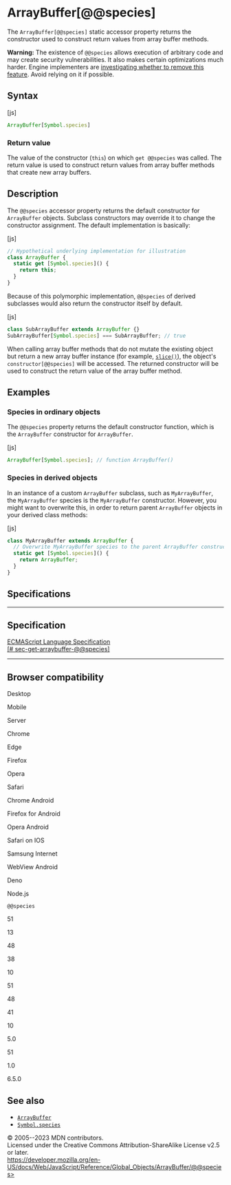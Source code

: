 ArrayBuffer\[@\@species\]
=========================


The `ArrayBuffer[@@species]` static accessor property returns the
constructor used to construct return values from array buffer methods.

 
**Warning:** The existence of `@@species` allows execution of arbitrary
code and may create security vulnerabilities. It also makes certain
optimizations much harder. Engine implementers are [investigating
whether to remove this
feature](https://github.com/tc39/proposal-rm-builtin-subclassing). Avoid
relying on it if possible.




Syntax
------




[js]


```js
ArrayBuffer[Symbol.species]
```





### Return value 


The value of the constructor (`this`) on which `get @@species` was
called. The return value is used to construct return values from array
buffer methods that create new array buffers.




Description
-----------


The `@@species` accessor property returns the default constructor for
`ArrayBuffer` objects. Subclass constructors may override it to change
the constructor assignment. The default implementation is basically:



[js]


```js
// Hypothetical underlying implementation for illustration
class ArrayBuffer {
  static get [Symbol.species]() {
    return this;
  }
}
```


Because of this polymorphic implementation, `@@species` of derived
subclasses would also return the constructor itself by default.



[js]


```js
class SubArrayBuffer extends ArrayBuffer {}
SubArrayBuffer[Symbol.species] === SubArrayBuffer; // true
```


When calling array buffer methods that do not mutate the existing object
but return a new array buffer instance (for example,
[`slice()`](slice)), the object\'s `constructor[@@species]` will be
accessed. The returned constructor will be used to construct the return
value of the array buffer method.




Examples
--------



### Species in ordinary objects 


The `@@species` property returns the default constructor function, which
is the `ArrayBuffer` constructor for `ArrayBuffer`.



[js]


```js
ArrayBuffer[Symbol.species]; // function ArrayBuffer()
```





### Species in derived objects 


In an instance of a custom `ArrayBuffer` subclass, such as
`MyArrayBuffer`, the `MyArrayBuffer` species is the `MyArrayBuffer`
constructor. However, you might want to overwrite this, in order to
return parent `ArrayBuffer` objects in your derived class methods:



[js]


```js
class MyArrayBuffer extends ArrayBuffer {
  // Overwrite MyArrayBuffer species to the parent ArrayBuffer constructor
  static get [Symbol.species]() {
    return ArrayBuffer;
  }
}
```




Specifications
--------------


  --------------------------------------------------------------------------------------------------------------------------------
  Specification
  --------------------------------------------------------------------------------------------------------------------------------
  [ECMAScript Language Specification\
  [\#
  sec-get-arraybuffer-@\@species]](https://tc39.es/ecma262/multipage/structured-data.html#sec-get-arraybuffer-@@species)

  --------------------------------------------------------------------------------------------------------------------------------


Browser compatibility 
---------------------




Desktop

Mobile

Server

Chrome

Edge

Firefox

Opera

Safari

Chrome Android

Firefox for Android

Opera Android

Safari on IOS

Samsung Internet

WebView Android

Deno

Node.js

`@@species`

51

13

48

38

10

51

48

41

10

5.0

51

1.0

6.5.0


See also 
--------


-   [`ArrayBuffer`](../arraybuffer)
-   [`Symbol.species`](../symbol/species)




© 2005--2023 MDN contributors.\
Licensed under the Creative Commons Attribution-ShareAlike License v2.5
or later.\
https://developer.mozilla.org/en-US/docs/Web/JavaScript/Reference/Global_Objects/ArrayBuffer/@@species>

